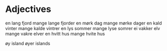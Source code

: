 # Adjectives
en lang fjord           mange lange fjorder
en mørk dag             mange mørke dager
en kald vinter          mange kalde vintrer
en lys sommer           mange lyse somrer
ei vakker elv           mange vakre elver
en hvitt hus            mange hvite hus

øy      island
øyer    islands

